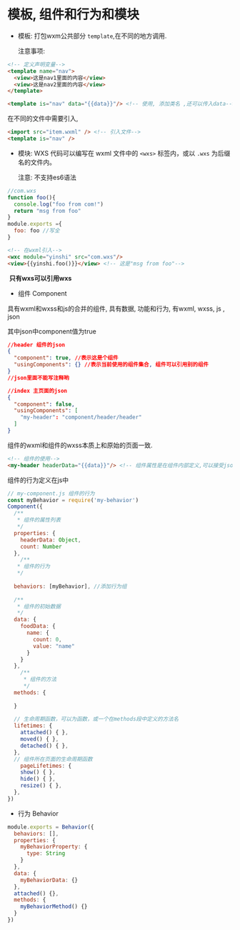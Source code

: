 # 模板, 组件和行为和模块

* 模板: 打包wxm公共部分 `template`,在不同的地方调用.

  注意事项: 

```html
<!-- 定义声明变量-->
<template name="nav">
  <view>这是nav1里面的内容</view>
  <view>这是nav2里面的内容</view>
</template>

<template is="nav" data="{{data}}"/> <!-- 使用, 添加类名 ,还可以传入data-->
```

在不同的文件中需要引入, 

```html
<import src="item.wxml" /> <!-- 引入文件-->
<template is="nav" />
```

* 模块: WXS 代码可以编写在 wxml 文件中的 `<wxs>` 标签内，或以 `.wxs` 为后缀名的文件内。

  注意: 不支持es6语法 

```js
//com.wxs
function foo(){
  console.log("foo from com!")
  return "msg from foo"
}
module.exports ={
  foo: foo //写全
}
```

```html
<!-- 在wxml引入-->
<wxc module="yinshi" src="com.wxs"/>
<view>{{yinshi.foo()}}</view> <!-- 这是"msg from foo"-->
```

​	**只有wxs可以引用wxs**

* 组件 Component

具有wxml和wxss和js的合并的组件, 具有数据, 功能和行为, 有wxml, wxss, js , json

其中json中component值为true 

```json
//header 组件的json
{
  "component": true, //表示这是个组件
  "usingComponents": {} //表示当前使用的组件集合, 组件可以引用别的组件
}
//json里面不能写注释哟
```

```json
//index 主页面的json
{
  "component": false,
  "usingComponents": [
    "my-header": "component/header/header"
  ]
}
```

组件的wxml和组件的wxss本质上和原始的页面一致. 

```html
<!-- 组件的使用-->
<my-header headerData="{{data}}"/> <!-- 组件属性是在组件内部定义,可以接受json字符串等数据-->
```

组件的行为定义在js中

```js
// my-component.js 组件的行为
const myBehavior = require('my-behavior')
Component({
  /**
   * 组件的属性列表
   */
  properties: {
    headerData: Object,
    count: Number
  },
	/**
   * 组件的行为
   */
  
  behaviors: [myBehavior], //添加行为组
  
  /**
   * 组件的初始数据
   */
  data: {
    foodData: {
      name: {
        count: 0,
        value: "name"
      }
    }
  }, 
	/**
	 * 组件的方法
	 */
  methods: {
    
  }
  
  // 生命周期函数，可以为函数，或一个在methods段中定义的方法名
  lifetimes: {
    attached() { },
    moved() { },
    detached() { },
  },
  // 组件所在页面的生命周期函数
	pageLifetimes: {
    show() { },
    hide() { },
    resize() { },
  },
})
```

* 行为 Behavior

```js
module.exports = Behavior({
  behaviors: [],
  properties: {
    myBehaviorProperty: {
      type: String
    }
  },
  data: {
    myBehaviorData: {}
  },
  attached() {},
  methods: {
    myBehaviorMethod() {}
  }
})
```

  









